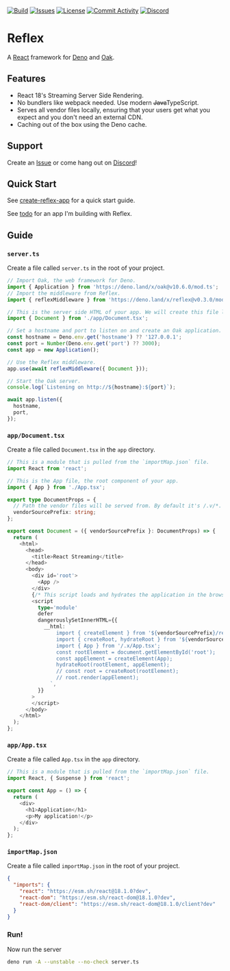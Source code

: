 [![Build](https://img.shields.io/github/workflow/status/Industrial/reflex/On%20Push%20&%20PR)](https://github.com/Industrial/reflex/actions/workflows/on-push-and-pr.yml)
[![Issues](https://img.shields.io/github/issues/Industrial/reflex)](https://github.com/Industrial/reflex/issues)
[![License](https://img.shields.io/github/license/Industrial/reflex)](https://github.com/Industrial/reflex/blob/master/LICENSE)
[![Commit Activity](https://img.shields.io/github/commit-activity/m/Industrial/reflex)](https://github.com/Industrial/reflex/commits)
[![Discord](https://img.shields.io/discord/365982843970650113)](https://discord.gg/CvPVVeVk)

# Reflex

A [React](https://reactjs.org) framework for [Deno](https://deno.land) and [Oak](https://deno.land/x/oak).

## Features

- React 18's Streaming Server Side Rendering.
- No bundlers like webpack needed. Use modern ~~Java~~TypeScript.
- Serves all vendor files locally, ensuring that your users get what you expect and you don't need an external CDN.
- Caching out of the box using the Deno cache.

## Support

Create an [Issue](https://github.com/Industrial/reflex/issues) or come hang out on [Discord](https://discord.gg/CvPVVeVk)!

## Quick Start

See [create-reflex-app](https://github.com/Industrial/create-reflex-app) for a quick start guide.

See [todo](https://github.com/Industrial/todo) for an app I'm building with Reflex.

## Guide

### `server.ts`

Create a file called `server.ts` in the root of your project.

```ts
// Import Oak, the web framework for Deno.
import { Application } from 'https://deno.land/x/oak@v10.6.0/mod.ts';
// Import the middleware from Reflex.
import { reflexMiddleware } from 'https://deno.land/x/reflex@v0.3.0/mod.ts';

// This is the server side HTML of your app. We will create this file later on.
import { Document } from './app/Document.tsx';

// Set a hostname and port to listen on and create an Oak application.
const hostname = Deno.env.get('hostname') ?? '127.0.0.1';
const port = Number(Deno.env.get('port') ?? 3000);
const app = new Application();

// Use the Reflex middleware.
app.use(await reflexMiddleware({ Document }));

// Start the Oak server.
console.log(`Listening on http://${hostname}:${port}`);

await app.listen({
  hostname,
  port,
});
```

### `app/Document.tsx`

Create a file called `Document.tsx` in the `app` directory.

```ts
// This is a module that is pulled from the `importMap.json` file.
import React from 'react';

// This is the App file, the root component of your app.
import { App } from './App.tsx';

export type DocumentProps = {
  // Path the vendor files will be served from. By default it's /.v/*.
  vendorSourcePrefix: string;
};

export const Document = ({ vendorSourcePrefix }: DocumentProps) => {
  return (
    <html>
      <head>
        <title>React Streaming</title>
      </head>
      <body>
        <div id='root'>
          <App />
        </div>
        {/* This script loads and hydrates the application in the browser. It loads <App /> under the id `root`. */}
        <script
          type='module'
          defer
          dangerouslySetInnerHTML={{
            __html: `
                import { createElement } from '${vendorSourcePrefix}/react';
                import { createRoot, hydrateRoot } from '${vendorSourcePrefix}/react-dom/client';
                import { App } from '/.x/App.tsx';
                const rootElement = document.getElementById('root');
                const appElement = createElement(App);
                hydrateRoot(rootElement, appElement);
                // const root = createRoot(rootElement);
                // root.render(appElement);
              `,
          }}
        >
        </script>
      </body>
    </html>
  );
};
```

### `app/App.tsx`

Create a file called `App.tsx` in the `app` directory.

```ts
// This is a module that is pulled from the `importMap.json` file.
import React, { Suspense } from 'react';

export const App = () => {
  return (
    <div>
      <h1>Application</h1>
      <p>My application!</p>
    </div>
  );
};
```

### `importMap.json`

Create a file called `importMap.json` in the root of your project.

```json
{
  "imports": {
    "react": "https://esm.sh/react@18.1.0?dev",
    "react-dom": "https://esm.sh/react-dom@18.1.0?dev",
    "react-dom/client": "https://esm.sh/react-dom@18.1.0/client?dev"
  }
}
```

### Run!

Now run the server

```bash
deno run -A --unstable --no-check server.ts
```
